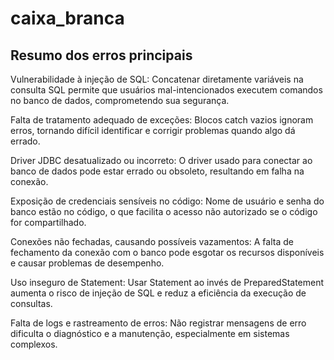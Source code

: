 # caixa_branca

## Resumo dos erros principais

Vulnerabilidade à injeção de SQL:
Concatenar diretamente variáveis na consulta SQL permite que usuários mal-intencionados executem comandos no banco de dados, comprometendo sua segurança.

Falta de tratamento adequado de exceções:
Blocos catch vazios ignoram erros, tornando difícil identificar e corrigir problemas quando algo dá errado.

Driver JDBC desatualizado ou incorreto:
O driver usado para conectar ao banco de dados pode estar errado ou obsoleto, resultando em falha na conexão.

Exposição de credenciais sensíveis no código:
Nome de usuário e senha do banco estão no código, o que facilita o acesso não autorizado se o código for compartilhado.

Conexões não fechadas, causando possíveis vazamentos:
A falta de fechamento da conexão com o banco pode esgotar os recursos disponíveis e causar problemas de desempenho.

Uso inseguro de Statement:
Usar Statement ao invés de PreparedStatement aumenta o risco de injeção de SQL e reduz a eficiência da execução de consultas.

Falta de logs e rastreamento de erros:
Não registrar mensagens de erro dificulta o diagnóstico e a manutenção, especialmente em sistemas complexos.



